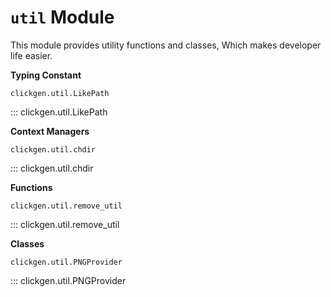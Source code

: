 # `util` Module

This module provides utility functions and classes, Which makes developer life easier.

**Typing Constant**

`clickgen.util.LikePath`

::: clickgen.util.LikePath

**Context Managers**

`clickgen.util.chdir`

::: clickgen.util.chdir

**Functions**

`clickgen.util.remove_util`

::: clickgen.util.remove_util

**Classes**

`clickgen.util.PNGProvider`

::: clickgen.util.PNGProvider
